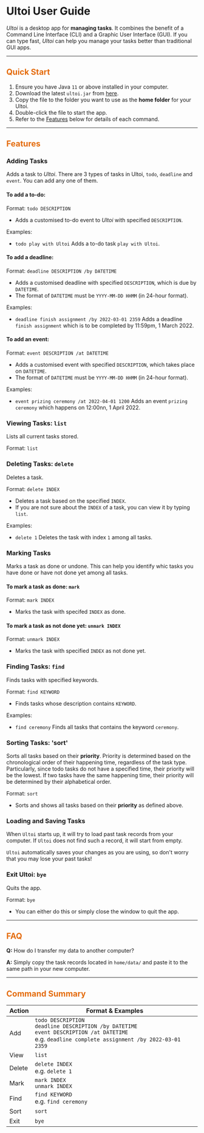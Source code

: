 # Ultoi User Guide

*Ultoi* is a desktop app for **managing tasks**. 
It combines the benefit of a Command Line Interface (CLI) and a Graphic User Interface (GUI).
If you can type fast, *Ultoi* can help you manage your tasks better than traditional GUI apps.

----------
## <span style="color:#e46c0b">Quick Start</span>

1. Ensure you have Java `11` or above installed in your computer.
2. Download the latest `ultoi.jar` from [here]().
3. Copy the file to the folder you want to use as the **home folder** for your Ultoi.
4. Double-click the file to start the app.
5. Refer to the [Features](#features) below for details of each command.

----------

## <span style="color:#e46c0b">Features</span> 

### Adding Tasks

Adds a task to *Ultoi*.
There are 3 types of tasks in Ultoi, `todo`, `deadline` and `event`. 
You can add any one of them.

#### To add a to-do:

Format: `todo DESCRIPTION`
* Adds a customised to-do event to *Ultoi* with specified `DESCRIPTION`.

Examples: 
* `todo play with Ultoi` Adds a to-do task `play with Ultoi`.

#### To add a deadline:

Format: `deadline DESCRIPTION /by DATETIME`
* Adds a customised deadline with specified `DESCRIPTION`, which is due by `DATETIME`.
* The format of `DATETIME` must be `YYYY-MM-DD HHMM` (in 24-hour format).

Examples: 
* `deadline finish assignment /by 2022-03-01 2359` Adds a deadline `finish assignment` which is to be completed by 11:59pm, 1 March 2022.

#### To add an event:

Format: `event DESCRIPTION /at DATETIME`
* Adds a customised event with specified `DESCRIPTION`, which takes place on `DATETIME`.
* The format of `DATETIME` must be `YYYY-MM-DD HHMM` (in 24-hour format).

Examples:
* `event prizing ceremony /at 2022-04-01 1200` Adds an event `prizing ceremony` which happens on 12:00nn, 1 April 2022.

### Viewing Tasks: `list`

Lists all current tasks stored.

Format: `list`

### Deleting Tasks: `delete`

Deletes a task.

Format: `delete INDEX`
* Deletes a task based on the specified `INDEX`.
* If you are not sure about the `INDEX` of a task, you can view it by typing `list`. 

Examples:
* `delete 1` Deletes the task with index `1` among all tasks.

### Marking Tasks

Marks a task as done or undone.
This can help you identify whic tasks you have done or have not done yet among all tasks.

#### To mark a task as done: `mark`

Format: `mark INDEX`
* Marks the task with specifed `INDEX` as done.

#### To mark a task as not done yet: `unmark INDEX`

Format: `unmark INDEX`
* Marks the task with specified `INDEX` as not done yet.

### Finding Tasks: `find`

Finds tasks with specified keywords.

Format: `find KEYWORD`
* Finds tasks whose description contains `KEYWORD`.

Examples:
* `find ceremony` Finds all tasks that contains the keyword `ceremony`.

### Sorting Tasks: 'sort'

Sorts all tasks based on their **priority**. Priority is determined based on the chronological order of their happening time, regardless of the task type.
Particularly, since todo tasks do not have a specified time, their priority will be the lowest. 
If two tasks have the same happening time, their priority will be determined by their alphabetical order.

Format: `sort`
* Sorts and shows all tasks based on their **priority** as defined above.

### Loading and Saving Tasks

When `Ultoi` starts up, it will try to load past task records from your computer. 
If `Ultoi` does not find such a record, it will start from empty.

`Ultoi` automatically saves your changes as you are using, so don't worry that you may lose your past tasks!

### Exit Ultoi: `bye`

Quits the app.

Format: `bye`
* You can either do this or simply close the window to quit the app.

----------

## <span style="color:#e46c0b">FAQ</span> 

**Q:** How do I transfer my data to another computer?

**A:** Simply copy the task records located in `home/data/` and paste it to the same path in your new computer.

----------

## <span style="color:#e46c0b">Command Summary</span>

| Action | Format & Examples |
| --- | --- |
| Add | `todo DESCRIPTION`<br>`deadline DESCRIPTION /by DATETIME`<br>`event DESCRIPTION /at DATETIME`<br>e.g. `deadline complete assignment /by 2022-03-01 2359`
| View | `list` |
| Delete | `delete INDEX`<br>e.g. `delete 1` |
| Mark | `mark INDEX`<br>`unmark INDEX` |
| Find | `find KEYWORD`<br>e.g. `find ceremony` |
| Sort | `sort` |
| Exit | `bye` |